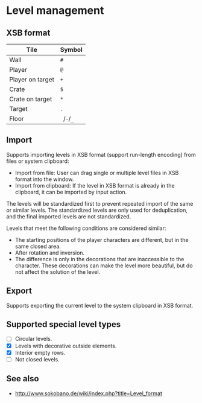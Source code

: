 # Level management

## XSB format

| Tile             | Symbol      |
| ---------------- | ----------- |
| Wall             | `#`         |
| Player           | `@`         |
| Player on target | `+`         |
| Crate            | `$`         |
| Crate on target  | `*`         |
| Target           | `.`         |
| Floor            | ` `/`-`/`_` |

## Import

Supports importing levels in XSB format (support run-length encoding) from files or system clipboard:

- Import from file: User can drag single or multiple level files in XSB format into the window.
- Import from clipboard: If the level in XSB format is already in the clipboard, it can be imported by input action.

The levels will be standardized first to prevent repeated import of the same or similar levels. The standardized levels are only used for deduplication, and the final imported levels are not standardized.

Levels that meet the following conditions are considered similar:

- The starting positions of the player characters are different, but in the same closed area.
- After rotation and inversion.
- The difference is only in the decorations that are inaccessible to the character. These decorations can make the level more beautiful, but do not affect the solution of the level.

## Export

Supports exporting the current level to the system clipboard in XSB format.

## Supported special level types

- [ ] Circular levels.
- [x] Levels with decorative outside elements.
- [x] Interior empty rows.
- [ ] Not closed levels.

## See also

- <http://www.sokobano.de/wiki/index.php?title=Level_format>
